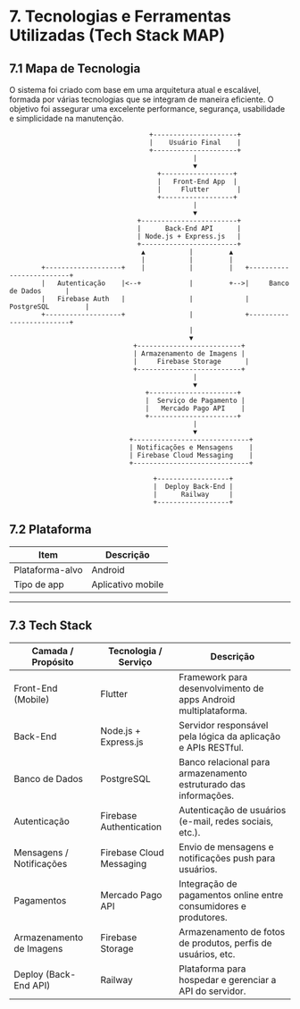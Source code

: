 # 7. Tecnologias e Ferramentas Utilizadas (Tech Stack MAP)
## 7.1 Mapa de Tecnologia
O sistema foi criado com base em uma arquitetura atual e escalável, formada por várias tecnologias que se integram de maneira eficiente. O objetivo foi assegurar uma excelente performance, segurança, usabilidade e simplicidade na manutenção.
                                   
                                       +---------------------+
                                       |    Usuário Final    |
                                       +---------------------+
                                                  |
                                                  ▼
                                         +------------------+
                                         |   Front-End App  |
                                         |     Flutter       |
                                         +------------------+
                                                  |
                                                  ▼
                                    +------------------------+
                                    |      Back-End API      |
                                    | Node.js + Express.js   |
                                    +------------------------+
                                     ▲           |         ▲
                                     |           |         |
            +-------------------+    |           |         |   +-------------------------+
            |   Autenticação    |<--+            |         +-->|     Banco de Dados      |
            |   Firebase Auth   |                |             |      PostgreSQL         |
            +-------------------+                |             +-------------------------+
                                                 |
                                                 ▼
                                   +--------------------------+
                                   | Armazenamento de Imagens |
                                   |     Firebase Storage      |
                                   +--------------------------+
                                                  |
                                                  ▼
                                      +----------------------+
                                      |  Serviço de Pagamento |
                                      |   Mercado Pago API    |
                                      +----------------------+
                                                  |
                                                  ▼
                                  +-----------------------------+
                                  | Notificações e Mensagens    |
                                  | Firebase Cloud Messaging    |
                                  +-----------------------------+

                                        +------------------+
                                        |  Deploy Back-End |
                                        |      Railway     |
                                        +------------------+

                       
                        


## 7.2 Plataforma

| **Item**           | **Descrição**         |
|--------------------|------------------------|
| Plataforma-alvo    | Android                |
| Tipo de app        | Aplicativo mobile      |

---

## 7.3 Tech Stack

| **Camada / Propósito**       | **Tecnologia / Serviço**     | **Descrição**                                                                 |
|------------------------------|-------------------------------|-------------------------------------------------------------------------------|
| Front-End (Mobile)           | Flutter                       | Framework para desenvolvimento de apps Android multiplataforma.              |
| Back-End                     | Node.js + Express.js          | Servidor responsável pela lógica da aplicação e APIs RESTful.                |
| Banco de Dados               | PostgreSQL                    | Banco relacional para armazenamento estruturado das informações.             |
| Autenticação                 | Firebase Authentication       | Autenticação de usuários (e-mail, redes sociais, etc.).                      |
| Mensagens / Notificações     | Firebase Cloud Messaging      | Envio de mensagens e notificações push para usuários.                        |
| Pagamentos                   | Mercado Pago API              | Integração de pagamentos online entre consumidores e produtores.             |
| Armazenamento de Imagens     | Firebase Storage              | Armazenamento de fotos de produtos, perfis de usuários, etc.                 |
| Deploy (Back-End API)        | Railway                       | Plataforma para hospedar e gerenciar a API do servidor.                      |
